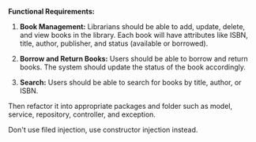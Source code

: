 **Functional Requirements:**

1. **Book Management:** Librarians should be able to add, update, delete, and view books in the library. Each book will have attributes like ISBN, title, author, publisher, and status (available or borrowed).

2. **Borrow and Return Books:** Users should be able to borrow and return books. The system should update the status of the book accordingly.

3. **Search:** Users should be able to search for books by title, author, or ISBN.


Then refactor it into appropriate packages and folder such as model, service, repository, controller, and exception.

Don't use filed injection, use constructor injection instead.